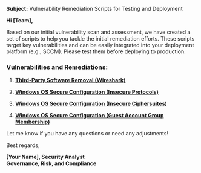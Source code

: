 **Subject:** Vulnerability Remediation Scripts for Testing and Deployment

**Hi [Team],**

Based on our initial vulnerability scan and assessment, we have created a set of scripts to help you tackle the initial remediation efforts. These scripts target key vulnerabilities and can be easily integrated into your deployment platform (e.g., SCCM). Please test them before deploying to production.

### Vulnerabilities and Remediations:
1. [**Third-Party Software Removal (Wireshark)**](https://github.com/Dmugs1/Misc/blob/main/remediation-wireshark-uninstall.ps1)
   
3. [**Windows OS Secure Configuration (Insecure Protocols)**](https://github.com/Dmugs1/Misc/blob/main/toggle-protocols.ps1)
   
5. [**Windows OS Secure Configuration (Insecure Ciphersuites)**](https://github.com/Dmugs1/Misc/blob/main/toggle-cipher-suites.ps1)
   
6. [**Windows OS Secure Configuration (Guest Account Group Membership)**](https://github.com/Dmugs1/Misc/blob/main/toggle-guest-local-administrators.ps1)

Let me know if you have any questions or need any adjustments!

Best regards,

**[Your Name], Security Analyst**<br/>
**Governance, Risk, and Compliance**
